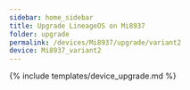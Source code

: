 ```yaml
---
sidebar: home_sidebar
title: Upgrade LineageOS on Mi8937
folder: upgrade
permalink: /devices/Mi8937/upgrade/variant2
device: Mi8937_variant2
---
```

{% include templates/device_upgrade.md %}
